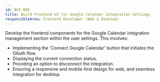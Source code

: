 ```yaml
---
id: BUI-005
title: Build Frontend UI for Google Calendar Integration Settings
responsibleArea: Frontend Developer (Web & Desktop)
---
```

Develop the frontend components for the Google Calendar integration management section within the user settings. This involves:
- Implementing the 'Connect Google Calendar' button that initiates the OAuth flow.
- Displaying the current connection status.
- Providing an option to disconnect the integration.
- Ensuring a responsive and mobile-first design for web, and seamless integration for desktop.